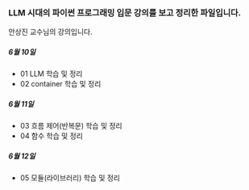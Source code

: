 ### LLM 시대의 파이썬 프로그래밍 입문 강의를 보고 정리한 파일입니다.
안상진 교수님의 강의입니다.

##### 6월 10일
- 01 LLM 학습 및 정리
- 02 container 학습 및 정리

##### 6월 11일
- 03 흐름 제어(반복문) 학습 및 정리
- 04 함수 학습 및 정리

##### 6월 12일
- 05 모듈(라이브러리) 학습 및 정리